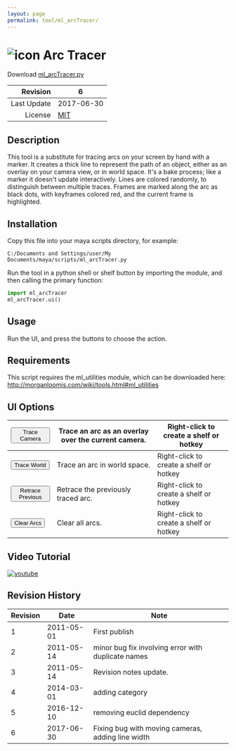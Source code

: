 ```yaml
---
layout: page
permalink: tool/ml_arcTracer/
---
```


# ![icon](https://raw.githubusercontent.com/morganloomis/ml_tools/master/icons//ml_arcTracer.png) Arc Tracer
Download [ml_arcTracer.py](https://raw.githubusercontent.com/morganloomis/ml_tools/master/ml_arcTracer.py)

| Revision | 6 |
|---:|---|
| Last Update | 2017-06-30 |
| License | [MIT](https://opensource.org/licenses/MIT) |

## Description

 This tool is a substitute for tracing arcs on your screen by hand with a marker. It creates a thick line to represent the path of an object, either as an overlay on your camera view, or in world space. It's a bake process; like a marker it doesn't update interactively. Lines are colored randomly, to distinguish between multiple traces. Frames are marked along the arc as black dots, with keyframes colored red, and the current frame is highlighted.

## Installation

Copy this file into your maya scripts directory, for example:

`C:/Documents and Settings/user/My Documents/maya/scripts/ml_arcTracer.py`

Run the tool in a python shell or shelf button by importing the module, 
and then calling the primary function:

```python
import ml_arcTracer
ml_arcTracer.ui()
```

## Usage

 Run the UI, and press the buttons to choose the action.

## Requirements

 This script requires the ml_utilities module, which can be downloaded here: http://morganloomis.com/wiki/tools.html#ml_utilities

## UI Options


|<button type="button">Trace Camera</button>|Trace an arc as an overlay over the current camera.|Right-click to create a shelf or hotkey|
|---|---|---|
|<button type="button">Trace World</button>|Trace an arc in world space.|Right-click to create a shelf or hotkey|
|<button type="button">Retrace Previous</button>|Retrace the previously traced arc.|Right-click to create a shelf or hotkey|
|<button type="button">Clear Arcs</button>|Clear all arcs.|Right-click to create a shelf or hotkey|

## Video Tutorial
[![youtube](http://img.youtube.com/vi/xLA1aglvPYM/0.jpg)](http://www.youtube.com/watch?v=xLA1aglvPYM)
## Revision History

| Revision | Date | Note|
|---|---|---|
|1|2011-05-01|First publish|
|2|2011-05-14|minor bug fix involving error with duplicate names|
|3|2011-05-14|Revision notes update.|
|4|2014-03-01|adding category|
|5|2016-12-10|removing euclid dependency|
|6|2017-06-30|Fixing bug with moving cameras, adding line width|
